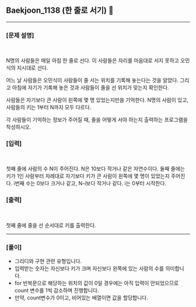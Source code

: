 ## Baekjoon_1138 (한 줄로 서기) 🚀
___


### **[문제 설명]**
<br>

N명의 사람들은 매일 아침 한 줄로 선다. 이 사람들은 자리를 마음대로 서지 못하고 오민식의 지시대로 선다.

어느 날 사람들은 오민식이 사람들이 줄 서는 위치를 기록해 놓는다는 것을 알았다. 그리고 아침에 자기가 기록해 놓은 것과 사람들이 줄을 선 위치가 맞는지 확인한다.

사람들은 자기보다 큰 사람이 왼쪽에 몇 명 있었는지만을 기억한다. N명의 사람이 있고, 사람들의 키는 1부터 N까지 모두 다르다.

각 사람들이 기억하는 정보가 주어질 때, 줄을 어떻게 서야 하는지 출력하는 프로그램을 작성하시오.

### **[입력]**
<br>

첫째 줄에 사람의 수 N이 주어진다. N은 10보다 작거나 같은 자연수이다. 둘째 줄에는 키가 1인 사람부터 차례대로 자기보다 키가 큰 사람이 왼쪽에 몇 명이 있었는지 주어진다. i번째 수는 0보다 크거나 같고, N-i보다 작거나 같다. i는 0부터 시작한다.

### **[출력]**
<br>

첫째 줄에 줄을 선 순서대로 키를 출력한다.

___

### **[풀이]**

- 그리디와 구현 관련 유형입니다.
- 입력받는 숫자는 자신보다 키가 크며 자신보다 왼쪽에 있는 사람의 수를 의미합니다.
- for 반복문으로 해당하는 위치의 값이 0일 경우에는 아직 입력이 안되었으므로 count 변수를 1씩 감소하며 진행합니다.
- 만약, count변수가 0이고, 비어있는 배열이면 값을 할당합니다.
